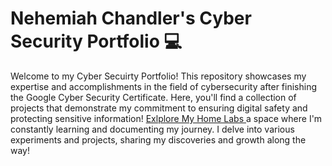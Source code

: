 # Nehemiah Chandler's Cyber Security Portfolio 💻
Welcome to my Cyber Secuirty Portfolio! This repository showcases my expertise and accomplishments in the field of cybersecurity after finishing the Google Cyber Security Certificate.
Here, you'll find a collection of projects that demonstrate my commitment to ensuring digital safety and protecting sensitive information!
[ Exlplore My Home Labs ](https://www.notion.so/My-Home-Labs-63ab5efdf7b142258e4070fb9ac0b456?pvs=4)
a space where I'm constantly learning and documenting my journey. I delve into various experiments and projects, sharing my discoveries and growth along the way!
